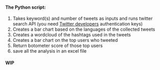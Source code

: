 #### The Python script:
1. Takes keyword(s) and number of tweets as inputs and runs twitter search API (you need [Twitter developers](https://developer.twitter.com/en) authentication keys)
2. Creates a bar chart based on the languages of the collected tweets
3. Creates a wordcloud of the hashtags used in the tweets
4. Creates a bar chart on the top users who tweeted
5. Return botometer score of those top users
6. save all the analysis in an excel file
#### WIP
